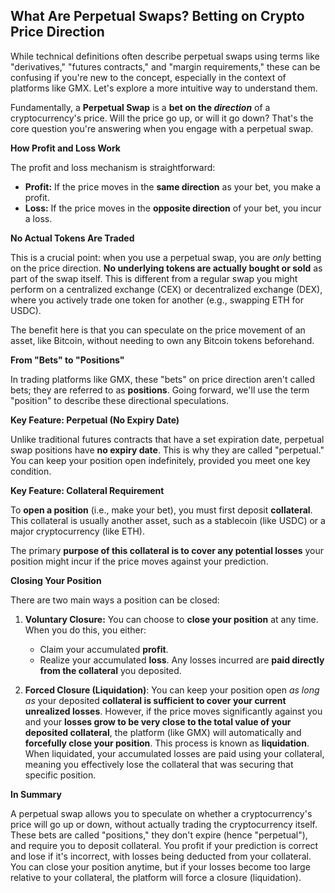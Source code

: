 ## What Are Perpetual Swaps? Betting on Crypto Price Direction

While technical definitions often describe perpetual swaps using terms like "derivatives," "futures contracts," and "margin requirements," these can be confusing if you're new to the concept, especially in the context of platforms like GMX. Let's explore a more intuitive way to understand them.

Fundamentally, a **Perpetual Swap** is a **bet on the *direction*** of a cryptocurrency's price. Will the price go up, or will it go down? That's the core question you're answering when you engage with a perpetual swap.

**How Profit and Loss Work**

The profit and loss mechanism is straightforward:

*   **Profit:** If the price moves in the **same direction** as your bet, you make a profit.
*   **Loss:** If the price moves in the **opposite direction** of your bet, you incur a loss.

**No Actual Tokens Are Traded**

This is a crucial point: when you use a perpetual swap, you are *only* betting on the price direction. **No underlying tokens are actually bought or sold** as part of the swap itself. This is different from a regular swap you might perform on a centralized exchange (CEX) or decentralized exchange (DEX), where you actively trade one token for another (e.g., swapping ETH for USDC).

The benefit here is that you can speculate on the price movement of an asset, like Bitcoin, without needing to own any Bitcoin tokens beforehand.

**From "Bets" to "Positions"**

In trading platforms like GMX, these "bets" on price direction aren't called bets; they are referred to as **positions**. Going forward, we'll use the term "position" to describe these directional speculations.

**Key Feature: Perpetual (No Expiry Date)**

Unlike traditional futures contracts that have a set expiration date, perpetual swap positions have **no expiry date**. This is why they are called "perpetual." You can keep your position open indefinitely, provided you meet one key condition.

**Key Feature: Collateral Requirement**

To **open a position** (i.e., make your bet), you must first deposit **collateral**. This collateral is usually another asset, such as a stablecoin (like USDC) or a major cryptocurrency (like ETH).

The primary **purpose of this collateral is to cover any potential losses** your position might incur if the price moves against your prediction.

**Closing Your Position**

There are two main ways a position can be closed:

1.  **Voluntary Closure:** You can choose to **close your position** at any time. When you do this, you either:
    *   Claim your accumulated **profit**.
    *   Realize your accumulated **loss**. Any losses incurred are **paid directly from the collateral** you deposited.

2.  **Forced Closure (Liquidation)**: You can keep your position open *as long as* your deposited **collateral is sufficient to cover your current unrealized losses**. However, if the price moves significantly against you and your **losses grow to be very close to the total value of your deposited collateral**, the platform (like GMX) will automatically and **forcefully close your position**. This process is known as **liquidation**. When liquidated, your accumulated losses are paid using your collateral, meaning you effectively lose the collateral that was securing that specific position.

**In Summary**

A perpetual swap allows you to speculate on whether a cryptocurrency's price will go up or down, without actually trading the cryptocurrency itself. These bets are called "positions," they don't expire (hence "perpetual"), and require you to deposit collateral. You profit if your prediction is correct and lose if it's incorrect, with losses being deducted from your collateral. You can close your position anytime, but if your losses become too large relative to your collateral, the platform will force a closure (liquidation).
